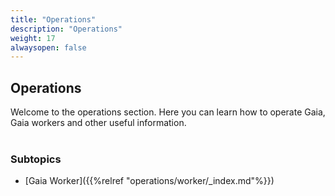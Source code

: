 ```yaml
---
title: "Operations"
description: "Operations"
weight: 17
alwaysopen: false
---
```


## Operations

Welcome to the operations section. Here you can learn how to operate Gaia, Gaia workers and other useful information.
<br /><br />

### Subtopics

* [Gaia Worker]({{%relref "operations/worker/_index.md"%}})
